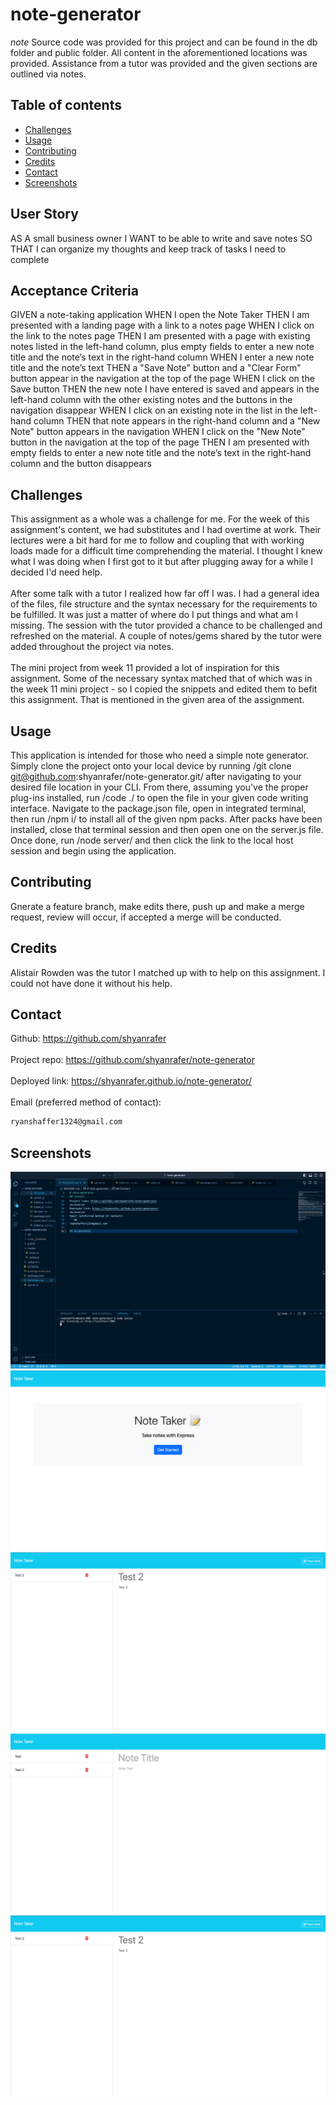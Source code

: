 # note-generator

*note* Source code was provided for this project and can be found in the db folder and public folder. All content in the aforementioned locations was provided. Assistance from a tutor was provided and the given sections are outlined via notes. 

## Table of contents
- [Challenges](#challenges)
- [Usage](#usage)
- [Contributing](#contributing)
- [Credits](#credits)
- [Contact](#contact)
- [Screenshots](#screenshots)

## User Story

AS A small business owner
I WANT to be able to write and save notes
SO THAT I can organize my thoughts and keep track of tasks I need to complete

## Acceptance Criteria

GIVEN a note-taking application
WHEN I open the Note Taker
THEN I am presented with a landing page with a link to a notes page
WHEN I click on the link to the notes page
THEN I am presented with a page with existing notes listed in the left-hand column, plus empty fields to enter a new note title and the note’s text in the right-hand column
WHEN I enter a new note title and the note’s text
THEN a "Save Note" button and a "Clear Form" button appear in the navigation at the top of the page
WHEN I click on the Save button
THEN the new note I have entered is saved and appears in the left-hand column with the other existing notes and the buttons in the navigation disappear
WHEN I click on an existing note in the list in the left-hand column
THEN that note appears in the right-hand column and a "New Note" button appears in the navigation
WHEN I click on the "New Note" button in the navigation at the top of the page
THEN I am presented with empty fields to enter a new note title and the note’s text in the right-hand column and the button disappears

## Challenges 
This assignment as a whole was a challenge for me. For the week of this assignment's content, we had substitutes and I had overtime at work. Their lectures were a bit hard for me to follow and coupling that with working loads made for a difficult time comprehending the material. I thought I knew what I was doing when I first got to it but after plugging away for a while I decided I'd need help.
<br/><br/>
After some talk with a tutor I realized how far off I was. I had a general idea of the files, file structure and the syntax necessary for the requirements to be fulfilled. It was just a matter of where do I put things and what am I missing. The session with the tutor provided a chance to be challenged and refreshed on the material. A couple of notes/gems shared by the tutor were added throughout the project via notes. 
<br/><br/>
The mini project from week 11 provided a lot of inspiration for this assignment. Some of the necessary syntax matched that of which was in the week 11 mini project - so I copied the snippets and edited them to befit this assignment. That is mentioned in the given area of the assignment. 

## Usage 
This application is intended for those who need a simple note generator. Simply clone the project onto your local device by running /git clone git@github.com:shyanrafer/note-generator.git/ after navigating to your desired file location in your CLI. From there, assuming you've the proper plug-ins installed, run /code ./ to open the file in your given code writing interface. Navigate to the package.json file, open in integrated terminal, then run /npm i/ to install all of the given npm packs. After packs have been installed, close that terminal session and then open one on the server.js file. Once done, run /node server/ and then click the link to the local host session and begin using the application. 

## Contributing
Gnerate a feature branch, make edits there, push up and make a merge request, review will occur, if accepted a merge will be conducted. 

## Credits
Alistair Rowden was the tutor I matched up with to help on this assignment. I could not have done it without his help. 

## Contact
Github: https://github.com/shyanrafer
<br/><br/>
Project repo: https://github.com/shyanrafer/note-generator
<br/><br/>
Deployed link: https://shyanrafer.github.io/note-generator/
<br/><br/>
Email (preferred method of contact): 
```md
ryanshaffer1324@gmail.com
```

## Screenshots
![alt text](./assets/image.png)
![alt text](./assets/image-1.png)
![alt text](./assets/image-2.png)
![alt text](./assets/image-3.png)
![alt text](./assets/image-4.png)